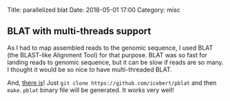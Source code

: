 Title: parallelized blat
Date: 2018-05-01 17:00
Category: misc

## BLAT with multi-threads support

As I had to map assembled reads to the genomic sequence, I used BLAT (the BLAST-like Alignment Tool) for that purpose. BLAT was so fast for landing reads to genomic sequence, but it can be slow if reads are so many. I thought it would be so nice to have multi-threaded BLAT.

And, [there is](https://github.com/icebert/pblat)! Just `git clone https://github.com/icebert/pblat` and then `make`. `pblat` binary file will be generated. It works very well!
